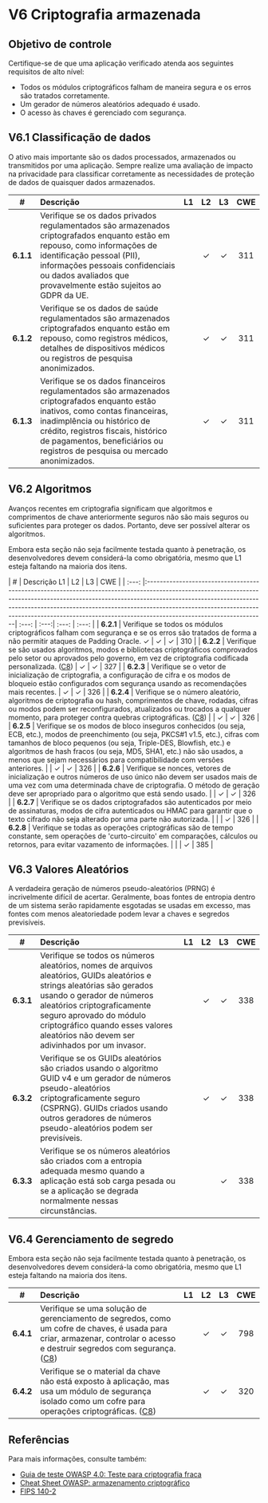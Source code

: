 # V6 Criptografia armazenada

## Objetivo de controle

Certifique-se de que uma aplicação verificado atenda aos seguintes requisitos de alto nível:

* Todos os módulos criptográficos falham de maneira segura e os erros são tratados corretamente.
* Um gerador de números aleatórios adequado é usado.
* O acesso às chaves é gerenciado com segurança.

## V6.1 Classificação de dados

O ativo mais importante são os dados processados, armazenados ou transmitidos por uma aplicação. Sempre realize uma avaliação de impacto na privacidade para classificar corretamente as necessidades de proteção de dados de quaisquer dados armazenados.

| # | Descrição | L1 | L2 | L3 | CWE |
| :---: | :--- | :---: | :---:| :---: | :---: |
| **6.1.1** | Verifique se os dados privados regulamentados são armazenados criptografados enquanto estão em repouso, como informações de identificação pessoal (PII), informações pessoais confidenciais ou dados avaliados que provavelmente estão sujeitos ao GDPR da UE. | | ✓ | ✓ | 311 |
| **6.1.2** | Verifique se os dados de saúde regulamentados são armazenados criptografados enquanto estão em repouso, como registros médicos, detalhes de dispositivos médicos ou registros de pesquisa anonimizados. | | ✓ | ✓ | 311 |
| **6.1.3** | Verifique se os dados financeiros regulamentados são armazenados criptografados enquanto estão inativos, como contas financeiras, inadimplência ou histórico de crédito, registros fiscais, histórico de pagamentos, beneficiários ou registros de pesquisa ou mercado anonimizados. | | ✓ | ✓ | 311 |

## V6.2 Algoritmos

Avanços recentes em criptografia significam que algoritmos e comprimentos de chave anteriormente seguros não são mais seguros ou suficientes para proteger os dados. Portanto, deve ser possível alterar os algoritmos.

Embora esta seção não seja facilmente testada quanto à penetração, os desenvolvedores devem considerá-la como obrigatória, mesmo que L1 esteja faltando na maioria dos itens.

| # | Descrição  L1 | L2 | L3 | CWE |
| :---: |:-------------------------------------------------------------------------------------------------------------------------------------------------------------------------------------------------------------------------------------------------------------------------------------------------------------------------------------------------------------| :---: | :---:| :---: | :---: |
| **6.2.1** | Verifique se todos os módulos criptográficos falham com segurança e se os erros são tratados de forma a não permitir ataques de Padding Oracle.  ✓ | ✓ | ✓ | 310 |
| **6.2.2** | Verifique se são usados algoritmos, modos e bibliotecas criptográficos comprovados pelo setor ou aprovados pelo governo, em vez de criptografia codificada personalizada. ([C8](https://owasp.org/www-project-proactive-controls/#div-numbering)) | ✓ | ✓ | 327 |
| **6.2.3** | Verifique se o vetor de inicialização de criptografia, a configuração de cifra e os modos de bloqueio estão configurados com segurança usando as recomendações mais recentes. | ✓ | ✓ | 326 |
| **6.2.4** | Verifique se o número aleatório, algoritmos de criptografia ou hash, comprimentos de chave, rodadas, cifras ou modos podem ser reconfigurados, atualizados ou trocados a qualquer momento, para proteger contra quebras criptográficas. ([C8](https://owasp.org/www-project-proactive-controls/#div-numbering)) | | ✓ | ✓ | 326 |
| **6.2.5** | Verifique se os modos de bloco inseguros conhecidos (ou seja, ECB, etc.), modos de preenchimento (ou seja, PKCS#1 v1.5, etc.), cifras com tamanhos de bloco pequenos (ou seja, Triple-DES, Blowfish, etc.) e algoritmos de hash fracos (ou seja, MD5, SHA1, etc.) não são usados, a menos que sejam necessários para compatibilidade com versões anteriores. | | ✓ | ✓ | 326 |
| **6.2.6** | Verifique se nonces, vetores de inicialização e outros números de uso único não devem ser usados mais de uma vez com uma determinada chave de criptografia. O método de geração deve ser apropriado para o algoritmo que está sendo usado. | | ✓ | ✓ | 326 |
| **6.2.7** | Verifique se os dados criptografados são autenticados por meio de assinaturas, modos de cifra autenticados ou HMAC para garantir que o texto cifrado não seja alterado por uma parte não autorizada. | | | ✓ | 326 |
| **6.2.8** | Verifique se todas as operações criptográficas são de tempo constante, sem operações de 'curto-circuito' em comparações, cálculos ou retornos, para evitar vazamento de informações. | | | ✓ | 385 |

## V6.3 Valores Aleatórios

A verdadeira geração de números pseudo-aleatórios (PRNG) é incrivelmente difícil de acertar. Geralmente, boas fontes de entropia dentro de um sistema serão rapidamente esgotadas se usadas em excesso, mas fontes com menos aleatoriedade podem levar a chaves e segredos previsíveis.

| # | Descrição | L1 | L2 | L3 | CWE |
| :---: | :--- | :---: | :---:| :---: | :---: |
| **6.3.1** | Verifique se todos os números aleatórios, nomes de arquivos aleatórios, GUIDs aleatórios e strings aleatórias são gerados usando o gerador de números aleatórios criptograficamente seguro aprovado do módulo criptográfico quando esses valores aleatórios não devem ser adivinhados por um invasor. | | ✓ | ✓ | 338 |
| **6.3.2** | Verifique se os GUIDs aleatórios são criados usando o algoritmo GUID v4 e um gerador de números pseudo-aleatórios criptograficamente seguro (CSPRNG). GUIDs criados usando outros geradores de números pseudo-aleatórios podem ser previsíveis. | | ✓ | ✓ | 338 |
| **6.3.3** | Verifique se os números aleatórios são criados com a entropia adequada mesmo quando a aplicação está sob carga pesada ou se a aplicação se degrada normalmente nessas circunstâncias. | | | ✓ | 338 |

## V6.4 Gerenciamento de segredo

Embora esta seção não seja facilmente testada quanto à penetração, os desenvolvedores devem considerá-la como obrigatória, mesmo que L1 esteja faltando na maioria dos itens.

| # | Descrição | L1 | L2 | L3 | CWE |
| :---: | :--- | :---: | :---:| :---: | :---: |
| **6.4.1** | Verifique se uma solução de gerenciamento de segredos, como um cofre de chaves, é usada para criar, armazenar, controlar o acesso e destruir segredos com segurança. ([C8](https://owasp.org/www-project-proactive-controls/#div-numbering)) | | ✓ | ✓ | 798 |
| **6.4.2** | Verifique se o material da chave não está exposto à aplicação, mas usa um módulo de segurança isolado como um cofre para operações criptográficas. ([C8](https://owasp.org/www-project-proactive-controls/#div-numbering)) | | ✓ | ✓ | 320 |

## Referências

Para mais informações, consulte também:

* [Guia de teste OWASP 4.0: Teste para criptografia fraca](https://owasp.org/www-project-web-security-testing-guide/v41/4-Web_Application_Security_Testing/09-Testing_for_Weak_Cryptography/README.html)
* [Cheat Sheet OWASP: armazenamento criptográfico](https://cheatsheetseries.owasp.org/cheatsheets/Cryptographic_Storage_Cheat_Sheet.html)
* [FIPS 140-2](https://csrc.nist.gov/publications/detail/fips/140/2/final)
